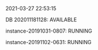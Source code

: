 2021-03-27 22:53:15

DB 202011181128: AVAILABLE

instance-20191031-0807: RUNNING

instance-20191102-0631: RUNNING